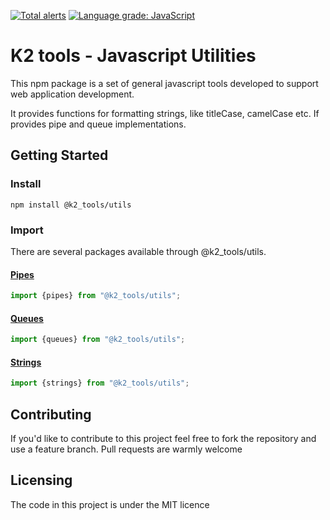 [![Total alerts](https://img.shields.io/lgtm/alerts/g/simonemmott/k2-tools-utils.svg?logo=lgtm&logoWidth=18)](https://lgtm.com/projects/g/simonemmott/k2-tools-utils/alerts/)
[![Language grade: JavaScript](https://img.shields.io/lgtm/grade/javascript/g/simonemmott/k2-tools-utils.svg?logo=lgtm&logoWidth=18)](https://lgtm.com/projects/g/simonemmott/k2-tools-utils/context:javascript)

# K2 tools - Javascript Utilities
This npm package is a set of general javascript tools developed to support web application development.

It provides functions for formatting strings, like titleCase, camelCase etc.
If provides pipe and queue implementations.

## Getting Started

### Install
```
npm install @k2_tools/utils
```

### Import

There are several packages available through @k2_tools/utils.

#### [Pipes](./docs/PIPES.md)
``` javascript
import {pipes} from "@k2_tools/utils";
```

#### [Queues](./docs/QUEUES.md)
``` javascript
import {queues} from "@k2_tools/utils";
```

#### [Strings](./docs/STRINGS.md)
``` javascript
import {strings} from "@k2_tools/utils";
```


## Contributing

If you'd like to contribute to this project feel free to fork the repository and use a feature branch. Pull requests are warmly welcome

## Licensing

The code in this project is under the MIT licence
